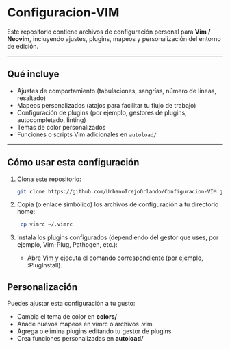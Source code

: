 # Configuracion-VIM

Este repositorio contiene archivos de configuración personal para **Vim / Neovim**, incluyendo ajustes, plugins, mapeos y personalización del entorno de edición.


---

## Qué incluye

- Ajustes de comportamiento (tabulaciones, sangrías, número de líneas, resaltado)  
- Mapeos personalizados (atajos para facilitar tu flujo de trabajo)  
- Configuración de plugins (por ejemplo, gestores de plugins, autocompletado, linting)  
- Temas de color personalizados  
- Funciones o scripts Vim adicionales en `autoload/`  

---

## Cómo usar esta configuración

1. Clona este repositorio:

   ```bash
   git clone https://github.com/UrbanoTrejoOrlando/Configuracion-VIM.git

2. Copia (o enlace simbólico) los archivos de configuración a tu directorio home:
   ```bash
    cp vimrc ~/.vimrc

3. Instala los plugins configurados (dependiendo del gestor que uses, por ejemplo, Vim-Plug, Pathogen, etc.):
    - Abre Vim y ejecuta el comando correspondiente (por ejemplo, :PlugInstall).
  
## Personalización

Puedes ajustar esta configuración a tu gusto:
  - Cambia el tema de color en **colors/**
  - Añade nuevos mapeos en vimrc o archivos .vim
  - Agrega o elimina plugins editando tu gestor de plugins
  - Crea funciones personalizadas en **autoload/**
